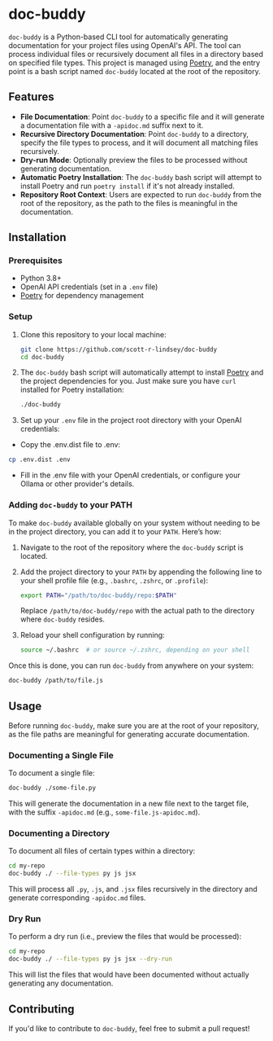 # doc-buddy

`doc-buddy` is a Python-based CLI tool for automatically generating documentation for your project files using OpenAI's API. The tool can process individual files or recursively document all files in a directory based on specified file types. This project is managed using [Poetry](https://python-poetry.org/), and the entry point is a bash script named `doc-buddy` located at the root of the repository.

## Features

- **File Documentation**: Point `doc-buddy` to a specific file and it will generate a documentation file with a `-apidoc.md` suffix next to it.
- **Recursive Directory Documentation**: Point `doc-buddy` to a directory, specify the file types to process, and it will document all matching files recursively.
- **Dry-run Mode**: Optionally preview the files to be processed without generating documentation.
- **Automatic Poetry Installation**: The `doc-buddy` bash script will attempt to install Poetry and run `poetry install` if it's not already installed.
- **Repository Root Context**: Users are expected to run `doc-buddy` from the root of the repository, as the path to the files is meaningful in the documentation.

## Installation

### Prerequisites

- Python 3.8+
- OpenAI API credentials (set in a `.env` file)
- [Poetry](https://python-poetry.org/) for dependency management 

### Setup

1. Clone this repository to your local machine:

   ```bash
   git clone https://github.com/scott-r-lindsey/doc-buddy
   cd doc-buddy
   ```

2. The `doc-buddy` bash script will automatically attempt to install [Poetry](https://python-poetry.org/) and the project dependencies for you. Just make sure you have `curl` installed for Poetry installation:

   ```bash
   ./doc-buddy
   ```

3. Set up your `.env` file in the project root directory with your OpenAI credentials:

  - Copy the .env.dist file to .env:

  ```bash
  cp .env.dist .env
  ```

- Fill in the .env file with your OpenAI credentials, or configure your Ollama or other provider's details.

### Adding `doc-buddy` to your PATH

To make `doc-buddy` available globally on your system without needing to be in the project directory, you can add it to your `PATH`. Here’s how:

1. Navigate to the root of the repository where the `doc-buddy` script is located.

2. Add the project directory to your `PATH` by appending the following line to your shell profile file (e.g., `.bashrc`, `.zshrc`, or `.profile`):

   ```bash
   export PATH="/path/to/doc-buddy/repo:$PATH"
   ```

   Replace `/path/to/doc-buddy/repo` with the actual path to the directory where `doc-buddy` resides.

3. Reload your shell configuration by running:

   ```bash
   source ~/.bashrc  # or source ~/.zshrc, depending on your shell
   ```

Once this is done, you can run `doc-buddy` from anywhere on your system:

```bash
doc-buddy /path/to/file.js
```

## Usage

Before running `doc-buddy`, make sure you are at the root of your repository, as the file paths are meaningful for generating accurate documentation.

### Documenting a Single File

To document a single file:

```bash
doc-buddy ./some-file.py
```

This will generate the documentation in a new file next to the target file, with the suffix `-apidoc.md` (e.g., `some-file.js-apidoc.md`).

### Documenting a Directory

To document all files of certain types within a directory:

```bash
cd my-repo
doc-buddy ./ --file-types py js jsx
```

This will process all `.py`, `.js`, and `.jsx` files recursively in the directory and generate corresponding `-apidoc.md` files.

### Dry Run

To perform a dry run (i.e., preview the files that would be processed):

```bash
cd my-repo
doc-buddy ./ --file-types py js jsx --dry-run
```

This will list the files that would have been documented without actually generating any documentation.

## Contributing

If you'd like to contribute to `doc-buddy`, feel free to submit a pull request!

